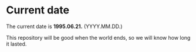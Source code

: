 # Current date

The current date is **1995.06.21.** (YYYY.MM.DD.)

This repository will be good when the world ends, so we will know how long it lasted.